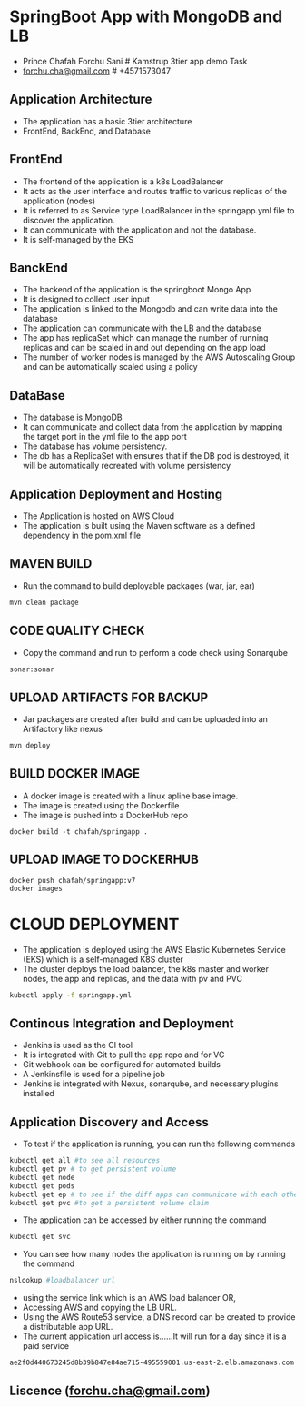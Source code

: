 # SpringBoot App with MongoDB and LB
+ Prince Chafah Forchu Sani # Kamstrup 3tier app demo Task
+ forchu.cha@gmail.com   # +4571573047
## Application Architecture
+ The application has a basic 3tier architecture
+ FrontEnd, BackEnd, and Database
## FrontEnd
+ The frontend of the application is a k8s LoadBalancer
+ It acts as the user interface and routes traffic to various replicas of the application (nodes)
+ It is referred to as Service type LoadBalancer in the springapp.yml file to discover the application.
+ It can communicate with the application and not the database.
+ It is self-managed by the EKS

## BanckEnd
+ The backend of the application is the springboot Mongo App
+ It is designed to collect user input
+ The application is linked to the Mongodb and can write data into the database
+ The application can communicate with the LB and the database
+ The app has replicaSet which can manage the number of running replicas and can be scaled in and out depending on the app load
+ The number of worker nodes is managed by the AWS Autoscaling Group and can be automatically scaled using a policy

## DataBase
+ The database is MongoDB
+ It can communicate and collect data from the application by mapping the target port in the yml file to the app port
+ The database has volume persistency.
+ The db has a ReplicaSet with ensures that if the DB pod is destroyed, it will be automatically recreated with volume persistency

## Application Deployment and Hosting
+ The Application is hosted on AWS Cloud
+ The application is built using the Maven software as a defined dependency in the pom.xml file
## MAVEN BUILD
+ Run the command to build deployable packages (war, jar, ear)
```bash
mvn clean package
```
## CODE QUALITY CHECK
+ Copy the command and run to perform a code check using Sonarqube
```bash
sonar:sonar
```
## UPLOAD ARTIFACTS FOR BACKUP
+ Jar packages are created after build and can be uploaded into an Artifactory like nexus
```bash
mvn deploy
```
## BUILD DOCKER IMAGE
+ A docker image is created with a linux apline base image.
+ The image is created using the Dockerfile
+ The image is pushed into a DockerHub repo
```docker
docker build -t chafah/springapp .
```
## UPLOAD IMAGE TO DOCKERHUB
```docker
docker push chafah/springapp:v7
docker images
```
# CLOUD DEPLOYMENT
+ The application is deployed using the AWS Elastic Kubernetes Service (EKS) which is a self-managed K8S cluster
+ The cluster deploys the load balancer, the k8s master and worker nodes, the app and replicas, and the data with pv and PVC
```bash
kubectl apply -f springapp.yml
```
## Continous Integration and Deployment
+ Jenkins is used as the CI tool
+ It is integrated with Git to pull the app repo and for VC
+ Git webhook can be configured for automated builds
+ A Jenkinsfile is used for a pipeline job
+ Jenkins is integrated with Nexus, sonarqube, and necessary plugins installed
## Application Discovery and Access
+ To test if the application is running, you can run the following commands
```bash
kubectl get all #to see all resources
kubectl get pv # to get persistent volume
kubectl get node
kubectl get pods
kubectl get ep # to see if the diff apps can communicate with each other
kubectl get pvc #to get a persistent volume claim
```
+ The application can be accessed by either running the command
```bash
kubectl get svc
```
+ You can see how many nodes the application is running on by running the command
```bash
nslookup #loadbalancer url
```
+ using the service link which is an AWS load balancer OR,
+ Accessing AWS and copying the LB URL.
+ Using the AWS Route53 service, a DNS record can be created to provide a distributable app URL.
+ The current application url access is......It will run for a day since it is a paid service
```bash
ae2f0d440673245d8b39b847e84ae715-495559001.us-east-2.elb.amazonaws.com
```

## Liscence (forchu.cha@gmail.com)
